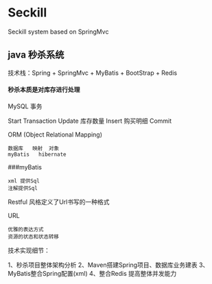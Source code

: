 # Seckill
Seckill  system based on SpringMvc 


##  java  秒杀系统
技术栈：Spring + SpringMvc + MyBatis + BootStrap + Redis

#### 秒杀本质是对库存进行处理
MySQL  事务


Start Transaction
Update 库存数量 
Insert 购买明细
Commit

ORM (Object  Relational  Mapping)
    
    数据库   映射  对象 
    myBatis   hibernate 

###myBatis

    xml 提供Sql
    注解提供Sql 

Restful 风格定义了Url书写的一种格式

URL 

    优雅的表达方式
    资源的状态和状态转移

技术实现细节：

1、秒杀项目整体架构分析
2、Maven搭建Spring项目、数据库业务建表
3、MyBatis整合Spring配置(xml)
4、整合Redis 提高整体并发能力

